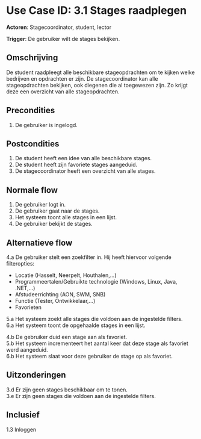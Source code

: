 # Use Case ID: 3.1 Stages raadplegen

**Actoren**: Stagecoordinator, student, lector

**Trigger**: De gebruiker wilt de stages bekijken.

## Omschrijving

De student raadpleegt alle beschikbare stageopdrachten om te kijken welke bedrijven en opdrachten er zijn.
De stagecoordinator kan alle stageopdrachten bekijken, ook diegenen die al toegewezen zijn. Zo krijgt deze een overzicht van alle
stageopdrachten.

## Precondities

1. De gebruiker is ingelogd.


## Postcondities

1. De student heeft een idee van alle beschikbare stages.
2. De student heeft zijn favoriete stages aangeduid.
3. De stagecoordinator heeft een overzicht van alle stages.

## Normale flow

1. De gebruiker logt in.
2. De gebruiker gaat naar de stages.
3. Het systeem toont alle stages in een lijst.
4. De gebruiker bekijkt de stages.

## Alternatieve flow

4.a De gebruiker stelt een zoekfilter in. Hij heeft hiervoor volgende filteropties:
* Locatie (Hasselt, Neerpelt, Houthalen,...)
* Programmeertalen/Gebruikte technologie (Windows, Linux, Java, .NET,...)
* Afstudeerrichting (AON, SWM, SNB)
* Functie (Tester, Ontwikkelaar,...)
* Favorieten</br>

5.a Het systeem zoekt alle stages die voldoen aan de ingestelde filters.</br>
6.a Het systeem toont de opgehaalde stages in een lijst.</br>

4.b De gebruiker duid een stage aan als favoriet.</br>
5.b Het systeem incrementeert het aantal keer dat deze stage als favoriet werd aangeduid.</br>
6.b Het systeem slaat voor deze gebruiker de stage op als favoriet.

## Uitzonderingen

3.d Er zijn geen stages beschikbaar om te tonen.</br>
3.e Er zijn geen stages die voldoen aan de ingestelde filters.

## Inclusief

1.3 Inloggen
